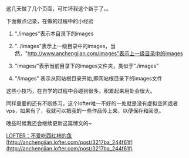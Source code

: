 这几天做了几个页面，可忙坏我这个新手了。。

下面做点记录，在做的过程中的小经验

1.  "./images"表示本目录下的images

2.  "../images"表示上一级目录中的images，当然，"http://www.anchengjian.com/images"表示上一级目录中的images

3.  "images/"表示当前目录下的images文件夹，类似于"./images"

4.  "/images" 表示从网站根目录开始,即网站根目录下的images文件 

这些小技巧，在自学的过程中会碰到很多，积累起来用处会很大。

同样重要的还有不断练习。这个lofter唯一不好的一处就是没有虚拟空间或者vps，如果有了，我就可以把我的一些作品传上来，以便保存和阅览。

晚些时候我还会继续更新这篇博文的~

[LOFTER：不爱吃西红柿的鱼](http://anchengjian.lofter.com)   [http://anchengjian.lofter.com/post/3217ba_244f61f](http://anchengjian.lofter.com/post/3217ba_244f61f)
